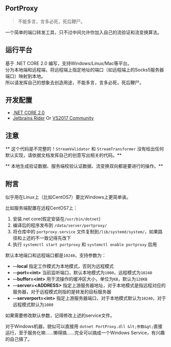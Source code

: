 ## PortProxy

> 不能多言，言多必死，死后鞭尸。

一个简单的端口转发工具，只不过中间允许你加入自己的流验证和流变换算法。

## 运行平台

基于 .NET CORE 2.0 编写，支持Windows/Linux/Mac等平台。  
分为本地端和远程端，将远程端上指定地址的端口（如远程端上的Socks5服务器端口）映射到本地。  
所以请发挥自己的想象去创造用途，不能多言，言多必死，死后鞭尸。

## 开发配置

- [.NET CORE 2.0](https://www.microsoft.com/net/download/windows)
- [Jetbrains Rider](https://www.jetbrains.com/rider/) Or [VS2017 Community](https://www.visualstudio.com/thank-you-downloading-visual-studio/?sku=community&rel=15)

## 注意

** 这个代码是不完整的！`StreamValidator` 和 `StreamTransformer` 没有给出任何默认实现，请依据文档发挥自己的创意写出相关的代码。**

** 本地生成验证数据、服务端校验认证数据、流变换双向都是要进行的操作。**

## 附言

似乎用在Linux上（比如CentOS7）要比Windows上更简单诶。

比如服务端配置在远程CentOS7上：

1. 安装.net core(假定安装在`/usr/bin/dotnet`)
2. 编译后的程序发布到 `/data/server/portproxy/`
3. 将仓库中的 `portproxy.service` 文件复制到`/lib/systemd/system/`，如果路径和上述的不一致记得先改下
4. 执行 `systemctl start portproxy` 和 `systemctl enable portproxy` 启用

默认本地端口和远程端口都是`10240`，支持参数为：

- **--local** 指定工作模式为本地模式，否则为远程模式
- **--port=&lt;int&gt;** 当前监听端口，默认本地模式为`1080`，远程模式为`10240`
- **--buffer=&lt;int&gt;** 用于流操作的缓冲区大小，单位为`KB`，默认为`128KB`
- **--server=&lt;ADDRESS&gt;** 指定上游服务器地址，对于本地模式是指远程对应的服务器，对于远程模式则指的是转发的目标服务器
- **--serverport=&lt;int&gt;** 指定上游服务器端口，对于本地模式默认为`10240`，对于远程模式默认为`1080`

如果需要修改默认参数，记得修改上述的service文件。

对于Windows机器，貌似可以直接用 `dotnet PortProxy.dll &lt;参数&gt;`直接运行，至于服务化嘛……懒得搞……完全可以搞成一个Windows Service，有兴趣的自己搞了。

